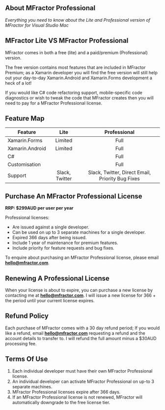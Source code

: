 ## About MFractor Professional

*Everything you need to know about the Lite and Professional version of MFractor for Visual Studio Mac*

## MFractor Lite VS MFractor Professional

MFractor comes in both a free (lite) and a paid/premium (Professional) version.

The free version contains most features that are included in MFractor Premium; as a Xamarin developer you will find the free version will still help out your day-to-day Xamarin.Android and Xamarin.Forms development a heck of a lot!

If you would like C# code refactoring support, mobile-specific code diagnostics or wish to tweak the code that MFractor creates then you will need to pay for a MFractor Professional license.

## Feature Map

| Feature | Lite | Professional  |
|------|:----:|:-----------:|
| Xamarin.Forms | Limited | Full |
| Xamarin.Android | Limited | Full |
| C# |  | Full |
| Customisation |  | Full |
| Support | Slack, Twitter | Slack, Twitter, Direct Email, Priority Bug Fixes |

## Purchase An MFractor Professional License

**RRP: $299AUD per user per year**

Professional licenses:

 * Are issued against a single developer.
 * Can be used on up to 3 separate machines for a single developer.
 * Expired 366 days after being issued.
 * Include 1 year of maintenance for premium features.
 * Include priority for feature requests and bug fixes.

To enquire about purchasing an MFractor Professional license, please email **hello@mfractor.com**.

## Renewing A Professional License

When your license is about to expire, you can purchase a new license by contacting me at **hello@mfractor.com**. I will issue a new license for 366 + the period until your current license expires.

## Refund Policy

Each purchase of MFractor comes with a 30 day refund period; If you would like a refund, email **hello@mfractor.com** requesting a refund and the account details to transfer to. I will refund the full amount minus a $30AUD processing fee.

## Terms Of Use

 1. Each individual developer must have their own MFractor Professional license.
 2. An individual developer can activate MFractor Professional on up-to 3 separate machines.
 3. MFractor Professional licenses expire after 366 days.
 4. If an MFractor Professional license is not renewed, MFractor will automatically downgrade to the free license tier.

